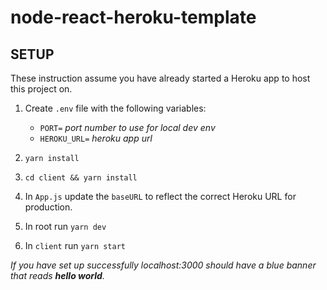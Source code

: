 # node-react-heroku-template

## SETUP

These instruction assume you have already started a Heroku app to host this project on.

1. Create `.env` file with the following variables:
	* `PORT=` *port number to use for local dev env*
	* `HEROKU_URL=` *heroku app url*

2. ```yarn install```
3. ```cd client && yarn install```
4. In `App.js` update the `baseURL` to reflect the correct Heroku URL for production.

5. In root run ```yarn dev```

6. In `client` run ```yarn start```

*If you have set up successfully localhost:3000 should have a blue banner that reads **hello world**.*
